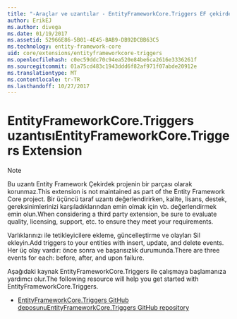 ```yaml
---
title: "-Araçlar ve uzantılar - EntityFrameworkCore.Triggers EF çekirdek"
author: ErikEJ
ms.author: divega
ms.date: 01/19/2017
ms.assetid: 52966E86-5B01-4E45-BAB9-DB92DCBB63C5
ms.technology: entity-framework-core
uid: core/extensions/entityframeworkcore-triggers
ms.openlocfilehash: c0ec59ddc70c94ea520e84be6ca2616e3336261f
ms.sourcegitcommit: 01a75cd483c1943ddd6f82af971f07abde20912e
ms.translationtype: MT
ms.contentlocale: tr-TR
ms.lasthandoff: 10/27/2017
---
```

# <a name="entityframeworkcoretriggers-extension"></a><span data-ttu-id="5491b-102">EntityFrameworkCore.Triggers uzantısı</span><span class="sxs-lookup"><span data-stu-id="5491b-102">EntityFrameworkCore.Triggers Extension</span></span>

> [!NOTE]  
> <span data-ttu-id="5491b-103">Bu uzantı Entity Framework Çekirdek projenin bir parçası olarak korunmaz.</span><span class="sxs-lookup"><span data-stu-id="5491b-103">This extension is not maintained as part of the Entity Framework Core project.</span></span> <span data-ttu-id="5491b-104">Bir üçüncü taraf uzantı değerlendirirken, kalite, lisans, destek, gereksinimlerinizi karşıladıklarından emin olmak için vb. değerlendirmek emin olun.</span><span class="sxs-lookup"><span data-stu-id="5491b-104">When considering a third party extension, be sure to evaluate quality, licensing, support, etc. to ensure they meet your requirements.</span></span>

<span data-ttu-id="5491b-105">Varlıklarınızı ile tetikleyicilere ekleme, güncelleştirme ve olayları Sil ekleyin.</span><span class="sxs-lookup"><span data-stu-id="5491b-105">Add triggers to your entities with insert, update, and delete events.</span></span> <span data-ttu-id="5491b-106">Her üç olay vardır: önce sonra ve başarısızlık durumunda.</span><span class="sxs-lookup"><span data-stu-id="5491b-106">There are three events for each: before, after, and upon failure.</span></span>

<span data-ttu-id="5491b-107">Aşağıdaki kaynak EntityFrameworkCore.Triggers ile çalışmaya başlamanıza yardımcı olur.</span><span class="sxs-lookup"><span data-stu-id="5491b-107">The following resource will help you get started with EntityFrameworkCore.Triggers.</span></span>
* [<span data-ttu-id="5491b-108">EntityFrameworkCore.Triggers GitHub deposunu</span><span class="sxs-lookup"><span data-stu-id="5491b-108">EntityFrameworkCore.Triggers GitHub repository</span></span>](https://github.com/NickStrupat/EntityFramework.Triggers/)
